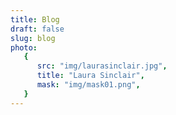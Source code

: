 ```yaml
---
title: Blog
draft: false
slug: blog
photo:
   {
      src: "img/laurasinclair.jpg",
      title: "Laura Sinclair",
      mask: "img/mask01.png",
   }
---
```

